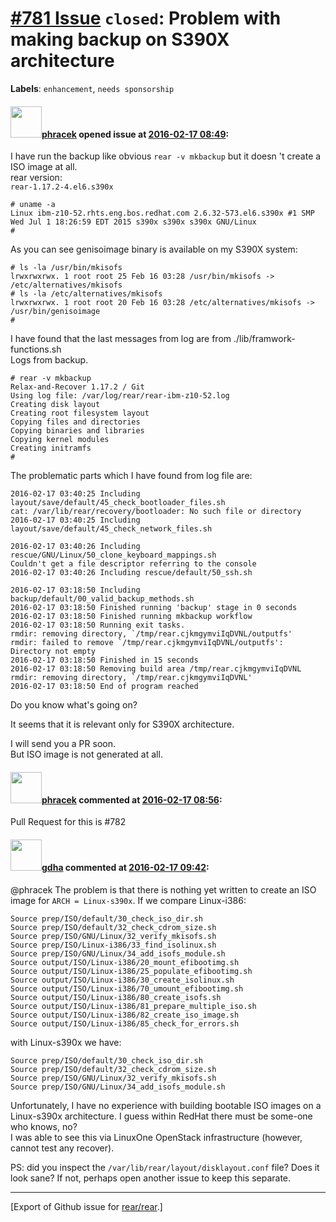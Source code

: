 [\#781 Issue](https://github.com/rear/rear/issues/781) `closed`: Problem with making backup on S390X architecture
=================================================================================================================

**Labels**: `enhancement`, `needs sponsorship`

#### <img src="https://avatars.githubusercontent.com/u/3416672?u=8867c1fd5f4ffa568d781775ab6110624b2dccd4&v=4" width="50">[phracek](https://github.com/phracek) opened issue at [2016-02-17 08:49](https://github.com/rear/rear/issues/781):

I have run the backup like obvious `rear -v mkbackup` but it doesn 't
create a ISO image at all.  
rear version:  
`rear-1.17.2-4.el6.s390x`

    # uname -a
    Linux ibm-z10-52.rhts.eng.bos.redhat.com 2.6.32-573.el6.s390x #1 SMP Wed Jul 1 18:26:59 EDT 2015 s390x s390x s390x GNU/Linux
    #

As you can see genisoimage binary is available on my S390X system:

    # ls -la /usr/bin/mkisofs
    lrwxrwxrwx. 1 root root 25 Feb 16 03:28 /usr/bin/mkisofs -> /etc/alternatives/mkisofs
    # ls -la /etc/alternatives/mkisofs
    lrwxrwxrwx. 1 root root 20 Feb 16 03:28 /etc/alternatives/mkisofs -> /usr/bin/genisoimage
    # 

I have found that the last messages from log are from
./lib/framwork-functions.sh  
Logs from backup.

    # rear -v mkbackup
    Relax-and-Recover 1.17.2 / Git
    Using log file: /var/log/rear/rear-ibm-z10-52.log
    Creating disk layout
    Creating root filesystem layout
    Copying files and directories
    Copying binaries and libraries
    Copying kernel modules
    Creating initramfs
    # 

The problematic parts which I have found from log file are:

    2016-02-17 03:40:25 Including layout/save/default/45_check_bootloader_files.sh
    cat: /var/lib/rear/recovery/bootloader: No such file or directory
    2016-02-17 03:40:25 Including layout/save/default/45_check_network_files.sh

    2016-02-17 03:40:26 Including rescue/GNU/Linux/50_clone_keyboard_mappings.sh
    Couldn't get a file descriptor referring to the console
    2016-02-17 03:40:26 Including rescue/default/50_ssh.sh

    2016-02-17 03:18:50 Including backup/default/00_valid_backup_methods.sh
    2016-02-17 03:18:50 Finished running 'backup' stage in 0 seconds
    2016-02-17 03:18:50 Finished running mkbackup workflow
    2016-02-17 03:18:50 Running exit tasks.
    rmdir: removing directory, `/tmp/rear.cjkmgymviIqDVNL/outputfs'
    rmdir: failed to remove `/tmp/rear.cjkmgymviIqDVNL/outputfs': Directory not empty
    2016-02-17 03:18:50 Finished in 15 seconds
    2016-02-17 03:18:50 Removing build area /tmp/rear.cjkmgymviIqDVNL
    rmdir: removing directory, `/tmp/rear.cjkmgymviIqDVNL'
    2016-02-17 03:18:50 End of program reached

Do you know what's going on?

It seems that it is relevant only for S390X architecture.

I will send you a PR soon.  
But ISO image is not generated at all.

#### <img src="https://avatars.githubusercontent.com/u/3416672?u=8867c1fd5f4ffa568d781775ab6110624b2dccd4&v=4" width="50">[phracek](https://github.com/phracek) commented at [2016-02-17 08:56](https://github.com/rear/rear/issues/781#issuecomment-185103184):

Pull Request for this is \#782

#### <img src="https://avatars.githubusercontent.com/u/888633?u=cdaeb31efcc0048d3619651aa18dd4b76e636b21&v=4" width="50">[gdha](https://github.com/gdha) commented at [2016-02-17 09:42](https://github.com/rear/rear/issues/781#issuecomment-185121237):

@phracek The problem is that there is nothing yet written to create an
ISO image for `ARCH = Linux-s390x`. If we compare Linux-i386:

    Source prep/ISO/default/30_check_iso_dir.sh
    Source prep/ISO/default/32_check_cdrom_size.sh
    Source prep/ISO/GNU/Linux/32_verify_mkisofs.sh
    Source prep/ISO/Linux-i386/33_find_isolinux.sh
    Source prep/ISO/GNU/Linux/34_add_isofs_module.sh
    Source output/ISO/Linux-i386/20_mount_efibootimg.sh
    Source output/ISO/Linux-i386/25_populate_efibootimg.sh
    Source output/ISO/Linux-i386/30_create_isolinux.sh
    Source output/ISO/Linux-i386/70_umount_efibootimg.sh
    Source output/ISO/Linux-i386/80_create_isofs.sh
    Source output/ISO/Linux-i386/81_prepare_multiple_iso.sh
    Source output/ISO/Linux-i386/82_create_iso_image.sh
    Source output/ISO/Linux-i386/85_check_for_errors.sh

with Linux-s390x we have:

    Source prep/ISO/default/30_check_iso_dir.sh
    Source prep/ISO/default/32_check_cdrom_size.sh
    Source prep/ISO/GNU/Linux/32_verify_mkisofs.sh
    Source prep/ISO/GNU/Linux/34_add_isofs_module.sh

Unfortunately, I have no experience with building bootable ISO images on
a Linux-s390x architecture. I guess within RedHat there must be some-one
who knows, no?  
I was able to see this via LinuxOne OpenStack infrastructure (however,
cannot test any recover).

PS: did you inspect the `/var/lib/rear/layout/disklayout.conf` file?
Does it look sane? If not, perhaps open another issue to keep this
separate.

------------------------------------------------------------------------

\[Export of Github issue for
[rear/rear](https://github.com/rear/rear).\]

